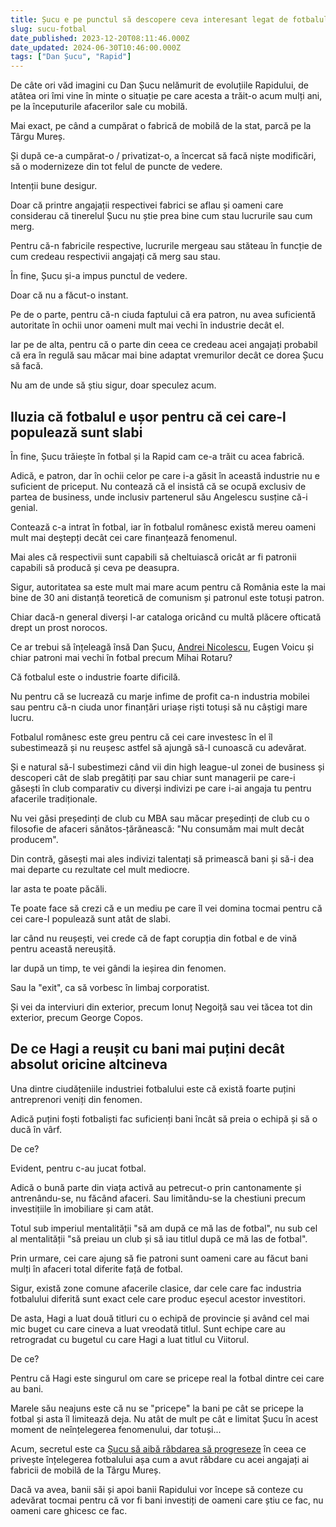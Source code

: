 ```yaml
---
title: Șucu e pe punctul să descopere ceva interesant legat de fotbalul românesc... Sau nu.
slug: sucu-fotbal
date_published: 2023-12-20T08:11:46.000Z
date_updated: 2024-06-30T10:46:00.000Z
tags: ["Dan Șucu", "Rapid"]
---
```


De câte ori văd imagini cu Dan Șucu nelămurit de evoluțiile Rapidului, de atâtea ori îmi vine în minte o situație pe care acesta a trăit-o acum mulți ani, pe la începuturile afacerilor sale cu mobilă.

Mai exact, pe când a cumpărat o fabrică de mobilă de la stat, parcă pe la Târgu Mureș.

Și după ce-a cumpărat-o / privatizat-o, a încercat să facă niște modificări, să o modernizeze din tot felul de puncte de vedere.

Intenții bune desigur.

Doar că printre angajații respectivei fabrici se aflau și oameni care considerau că tinerelul Șucu nu știe prea bine cum stau lucrurile sau cum merg.

Pentru că-n fabricile respective, lucrurile mergeau sau stăteau în funcție de cum credeau respectivii angajați că merg sau stau.

În fine, Șucu și-a impus punctul de vedere.

Doar că nu a făcut-o instant.

Pe de o parte, pentru că-n ciuda faptului că era patron, nu avea suficientă autoritate în ochii unor oameni mult mai vechi în industrie decât el.

Iar pe de alta, pentru că o parte din ceea ce credeau acei angajați probabil că era în regulă sau măcar mai bine adaptat vremurilor decât ce dorea Șucu să facă.

Nu am de unde să știu sigur, doar speculez acum.

## Iluzia că fotbalul e ușor pentru că cei care-l populează sunt slabi

În fine, Șucu trăiește în fotbal și la Rapid cam ce-a trăit cu acea fabrică.

Adică, e patron, dar în ochii celor pe care i-a găsit în această industrie nu e suficient de priceput. Nu contează că el insistă că se ocupă exclusiv de partea de business, unde inclusiv partenerul său Angelescu susține că-i genial.

Contează c-a intrat în fotbal, iar în fotbalul românesc există mereu oameni mult mai deștepți decât cei care finanțează fenomenul.

Mai ales că respectivii sunt capabili să cheltuiască oricât ar fi patronii capabili să producă și ceva pe deasupra.

Sigur, autoritatea sa este mult mai mare acum pentru că România este la mai bine de 30 ani distanță teoretică de comunism și patronul este totuși patron.

Chiar dacă-n general diverși l-ar cataloga oricând cu multă plăcere ofticată drept un prost norocos.

Ce ar trebui să înțeleagă însă Dan Șucu, [Andrei Nicolescu](https://iamsport.ro/editorial/de-ce-se-exprima-andrei-nicolescu-asa-cum-se-exprima-cele-3-mari-ghinioane-id7927.html), Eugen Voicu și chiar patroni mai vechi în fotbal precum Mihai Rotaru?

Că fotbalul este o industrie foarte dificilă.

Nu pentru că se lucrează cu marje infime de profit ca-n industria mobilei sau pentru că-n ciuda unor finanțări uriașe riști totuși să nu câștigi mare lucru.

Fotbalul românesc este greu pentru că cei care investesc în el îl subestimează și nu reușesc astfel să ajungă să-l cunoască cu adevărat.

Și e natural să-l subestimezi când vii din high league-ul zonei de business și descoperi cât de slab pregătiți par sau chiar sunt managerii pe care-i găsești în club comparativ cu diverși indivizi pe care i-ai angaja tu pentru afacerile tradiționale.

Nu vei găsi președinți de club cu MBA sau măcar președinți de club cu o filosofie de afaceri sănătos-țărănească: "Nu consumăm mai mult decât producem".

Din contră, găsești mai ales indivizi talentați să primească bani și să-i dea mai departe cu rezultate cel mult mediocre.

Iar asta te poate păcăli.

Te poate face să crezi că e un mediu pe care îl vei domina tocmai pentru că cei care-l populează sunt atât de slabi.

Iar când nu reușești, vei crede că de fapt corupția din fotbal e de vină pentru această nereușită.

Iar după un timp, te vei gândi la ieșirea din fenomen.

Sau la "exit", ca să vorbesc în limbaj corporatist.

Și vei da interviuri din exterior, precum Ionuț Negoiță sau vei tăcea tot din exterior, precum George Copos.

## De ce Hagi a reușit cu bani mai puțini decât absolut oricine altcineva

Una dintre ciudățeniile industriei fotbalului este că există foarte puțini antreprenori veniți din fenomen.

Adică puțini foști fotbaliști fac suficienți bani încât să preia o echipă și să o ducă în vârf.

De ce?

Evident, pentru c-au jucat fotbal.

Adică o bună parte din viața activă au petrecut-o prin cantonamente și antrenându-se, nu făcând afaceri. Sau limitându-se la chestiuni precum investițiile în imobiliare și cam atât.

Totul sub imperiul mentalității "să am după ce mă las de fotbal", nu sub cel al mentalității "să preiau un club și să iau titlul după ce mă las de fotbal".

Prin urmare, cei care ajung să fie patroni sunt oameni care au făcut bani mulți în afaceri total diferite față de fotbal.

Sigur, există zone comune afacerile clasice, dar cele care fac industria fotbalului diferită sunt exact cele care produc eșecul acestor investitori.

De asta, Hagi a luat două titluri cu o echipă de provincie și având cel mai mic buget cu care cineva a luat vreodată titlul. Sunt echipe care au retrogradat cu bugetul cu care Hagi a luat titlul cu Viitorul.

De ce?

Pentru că Hagi este singurul om care se pricepe real la fotbal dintre cei care au bani.

Marele său neajuns este că nu se "pricepe" la bani pe cât se pricepe la fotbal și asta îl limitează deja. Nu atât de mult pe cât e limitat Șucu în acest moment de neînțelegerea fenomenului, dar totuși...

Acum, secretul este ca [Șucu să aibă răbdarea să progreseze](__GHOST_URL__/5-lucruri-aduce-dan-sucu-in-liga1/) în ceea ce privește înțelegerea fotbalului așa cum a avut răbdare cu acei angajați ai fabricii de mobilă de la Târgu Mureș.

Dacă va avea, banii săi și apoi banii Rapidului vor începe să conteze cu adevărat tocmai pentru că vor fi bani investiți de oameni care știu ce fac, nu oameni care ghicesc ce fac.
